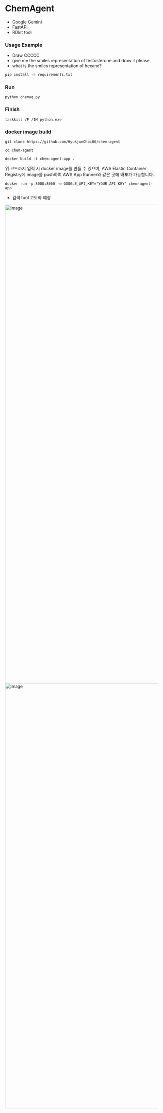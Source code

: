 # ChemAgent

- Google Gemini
- FastAPI
- RDkit tool

### Usage Example
- Draw CCCCC
- give me the smiles representation of testosterone and draw it please
- what is the smiles representation of hexane?

```python
pip install -r requirements.txt
```

### Run
```
python chemag.py
```

### Finish
```
taskkill /F /IM python.exe
```

### docker image build
```
git clone https://github.com/HyukjunChoi00/chem-agent
```

```
cd chem-agent
```

```
docker build -t chem-agent-app .
```

위 코드까지 입력 시 docker image를 만들 수 있으며, AWS Elastic Container Registry에 image를 push하여 AWS App Runner와 같은 곳에 **배포**가 가능합니다.  
```
docker run -p 8000:8000 -e GOOGLE_API_KEY="YOUR API KEY" chem-agent-app
```


- 검색 tool 고도화 예정

<img width="2512" height="1574" alt="image" src="https://github.com/user-attachments/assets/fa1fda74-4278-473e-b5c0-451731fabfe7" />

<img width="2574" height="1399" alt="image" src="https://github.com/user-attachments/assets/307b49cd-1c1f-4fac-9a21-07d217ddac9e" />



